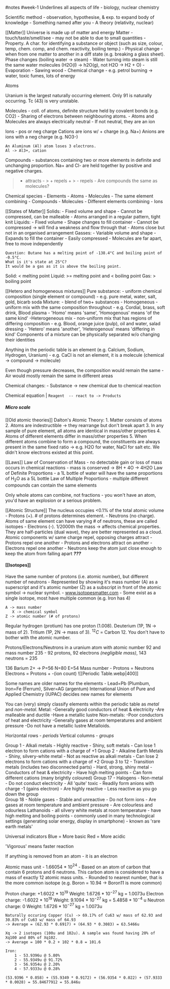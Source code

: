 #notes #week-1
Underlines all aspects of life - biology, nuclear chemistry

Scientific method - observation, hypothesise, & exp. to expand body of knowledge
	- Something named after you
	- A theory (relativity, nuclear)

[[Matter]]
Universe is made up of matter and energy
Matter - touch/taste/smell/see - may not be able to due to small quantities
	- Property. A char. for identifying a substance or object (such as size, colour, temp, chem. comp, and chem. reactivity, boiling temp.)
	- Physical change - when from one matter to another in a diff state (e.g. breaking a glass sheet). Phase changes (boiling water -> steam)
		- Water turning into steam is still the same water molecules (H2O(l) -> h2O(g), not H2O -> H2 + O)
		- Evaporation
		- Sawing wood
	- Chemical change - e.g. petrol burning -> water, toxic fumes, lots of energy

Atoms 

Uranium is the largest naturally occurring element. Only 91 is naturally occurring.
Tc (43) is very unstable. 

Molecules - coll. of atoms, definite structure held by covalent bonds (e.g. CO2)
	- Sharing of electrons between neighbouring atoms.
	- Atoms and Molecules are always electrically neutral
		- If not neutral, they are an ion

Ions - pos or neg charge
	Cations are ions w/ + charge (e.g. Na+)
	Anions are ions with a neg charge (e.g. NO3-)
```
An Aluminum (Al) atom loses 3 electrons.
Al -> Al3+, cation
```

Compounds - substances containing two or more elements in definite and unchanging proportion.
Na+ and Cl- are held together by positive and negative charges.

 > + attracts -
	> + repels +
	> - repels -
Are compounds the same as molecules?

Chemical species
	- Elements
		- Atoms
		- Molecules
			- The same element combining 
	- Compounds
		- Molecules
			- Different elements combining
		- Ions

[[States of Matter]]
Solids:
	- Fixed volume and shape
	- Cannot be compressed, can be malleable
	- Atoms arranged in a regular pattern, tight knit
Liquids:
	- Fixed volume
	- Shape changes to fill container
	- Cannot be compressed -> will find a weakness and flow through that
	- Atoms close but not in an organised arrangement
Gasses:
	- Variable volume and shape
	- Expands to fill the container
	- Easily compressed
	- Molecules are far apart, free to move independently

```
Question: Butane has a melting point of -138.4°C and boiling point of -0.5°C.
What is it's state at 25°C?
It would be a gas as it is above the boiling point.
```

Solid:   < melting point
Liquid:  >= melting point and < boiling point
Gas:     > boiling point

[[Hetero and homogeneous mixtures]]
Pure substance:
	- uniform chemical composition (single element or compound)
		- e.g. pure metal, water, salt, gold, bicarb soda
Mixture:
	- blend of two+ substances
		- Homogeneous - uniform mix with the same composition throughout
			- e.g. Cordial, brass, soft drink, Blood plasma
			- 'Homo' means 'same', 'Homogenous' means 'of the same kind'
		-Heterogeneous mix - non-uniform mix that has regions of differing composition
			- e.g. Blood, orange juice (pulp), oil and water, salad dressing
			- 'Hetero' means 'another', 'Heterogenous' means 'differing in kind'
	Components of a mixture can be physically separated w/o changing their identities

Anything in the periodic table is an element (e.g. Calcium, Sodium, Hydrogen, Uranium)
	- e.g. CaCl is not an element, it is a molecule (chemical -> compound -> molecule)

Even though pressure decreases, the composition would remain the same
	- Air would mostly remain the same in different areas

Chemical changes:
	- Substance -> new chemical due to chemical reaction

Chemical equation | `Reagent  -- react to -> Products`


##### Micro scale
[[Old atomic theories]]
Dalton's Atomic Theory:
	1. Matter consists of atoms
	2. Atoms are indestructible -> they rearrange but don't break apart
	3. In any sample of pure element, all atoms are identical in mass/other properties
	4. Atoms of different elements differ in mass/other properties
	5. When different atoms combine to form a compound, the constituents are always present in the same fixed ratio -> e.g. H2O for water, NaCl for salt etc.
	We didn't know electrons existed at this point.

[[Laws]]
Law of Conservation of Mass - no detectable gain or loss of mass occurs in chemical reactions - mass is conserved
	-> 8H + 4O -> 4H2O
Law of Definite Proportions - a 1L bottle of water will have the same proportions of H${_2}$O as a 5L bottle
Law of Multiple Proportions - multiple different compounds can contain the same elements

Only whole atoms can combine, not fractions - you won't have an atom, you'd have an explosion or a serious problem.


[[Atomic Structure]]
The nucleus occupies <0.1% of the total atomic volume
	- Protons (+). # of protons determines element.
	- Neutrons (no charge). Atoms of same element can have varying # of neutrons, these are called isotopes
	- Electrons (-). 1/2000th the mass -> affects chemical properties. They are half-particles (dual wave), they are better represented as a cloud.
Atomic components w/ same charge repel, opposing charges attract
	- Protons repel one another
	- Protons and electrons attract on another
	- Electrons repel one another
	- Neutrons keep the atom just close enough to keep the atom from falling apart  ***???***

#### [[Isotopes]]
Have the same number of protons (i.e. atomic number), but different number of neutrons
	- Represented by showing it's mass number (A) as a superscript and it's atomic number (Z) as a subscript in front of the atomic symbol -> nuclear symbol.
	- www.isotopesmatter.com
	- Some exist as a single isotope, most have multiple common (e.g. Iron has 4)
```
A -> mass number
   X -> chemical symbol
Z -> atomic number (# of protons)
```
Regular hydrogen (protium) has one proton (1.008). Deuterium (1P, 1N -> mass of 2). Tritium (1P, 2N -> mass of 3). ${^1{^2}C}$ = Carbon 12. You don't have to bother with the atomic number.

Protons/Electrons/Neutrons in a uranium atom with atomic number 92 and mass number 235
	- 92 protons, 92 electrons *(negligible mass)*, 143 neutrons = 235


136 Barium 2+ -> P=56  N=80  E=54
Mass number - Protons = Neutrons
Electrons = Protons + -(ion count)
![[Periodic Table.webp|400]]

Some names are older names for the elements - Lead=Pb (Plumbum, Iron=Fe (Ferrum), Silver=AG (argentum)
International Union of Pure and Applied Chemistry (IUPAC) decides new names for elements

You can (very) simply classify elements within the periodic table as *metal* and *non-metal*.
	Metal:
		-Generally good conductors of heat & electricity
		-Are malleable and ductile
		-Have a metallic lustre
	Non-metals:
		-Poor conductors of heat and electricity
		-Generally gases at room temperatures and ambient pressure
		-Do not have a metallic lustre
	Metalloids.


Horizontal rows - *periods*
Vertical columns - *groups*

Group 1 - Alkali metals
	- Highly reactive
	- Shiny, soft metals
	- Can lose 1 electron to form cations with a charge of +1
Group 2 - Alkaline Earth Metals
	- Shiny, silvery-white metal
	- Not as reactive as alkali metals
	- Can lose 2 electrons to form cations with a charge of +2
Group 3 to 12 - Transition metals (includes two disconnected parts)
	- Hard, strong, shiny metal
	- Conductors of heat & electricity
	- Have high melting points
	- Can form different cations (many brightly coloured)
Group 17 - Halogens
	- Non-metal
	- Do not conduct electricity
	- All 'quite' toxic
	- Readily form anions with charge -1 (gains electron)
	- Are highly reactive
	- Less reactive as you go down the group	
Group 18 - Noble gases
	- Stable and unreactive
	- Do not form ions
	- Are gases at room temperature and ambient pressure
	- Are colourless and odourless
Lathanoids
	- all silvery white metals at room temperature
	- have high melting and boiling points
	- commonly used in many technological settings (generating solar energy, display in smartphone)
	- known as 'rare earth metals'

Universal indicators
	Blue = More basic
	Red = More acidic

'Vigorous' means faster reaction

If anything is removed from an atom - it is an electron

Atomic mass unit - 1.66054 \* 10${^2}{^4}$
	- Based on an atom of carbon that contain 6 protons and 6 neutrons. This carbon atom is considered to have a mass of exactly 12 atomic mass units.
	- Rounded to nearest number, that is the more common isotope (e.g. Boron = 10.94 -> Boron11 is more common)

Proton charge: +1.6022 \* 10${^1}{^9}$
	Weight: 1.6726 \* 10${^-}{^2}{^7}$ kg
		= 1.0073u
Electron charge: -1.6022 \* 10${^1}{^9}$
	Weight: 9.1094 \* 10${^-}{^2}{^7}$ kg
		=  5.4858 \* 10${^-}{^4}$ u
Neutron charge: 0
	Weight: 1.6726 \* 10${^-}{^2}{^7}$ kg
		= 1.0073u

```
Naturally occuring Copper (Cu) -> 69.17% of Cu63 w/ mass of 62.93 and 30.83% of Cu63 w/ mass of 64.93
-> Average = (62.93 * 0.6917) + (64.93 * 0.3083) = 63.5466u

Xq -> 2 isotopes (100u and 102u). A sample was found having 20% of Xq100 and 80% of Xq102.
-> Average = 100 * 0.2 + 102 * 0.8 = 101.6

Iron:
	1 - 53.9396u @ 5.80%
	2 - 55.9349u @ 91.72%
	3 - 56.9354u @ 2.20%
	4 - 57.9333u @ 0.28%

(53.9396 * 0.058) + (55.9349 * 0.9172) + (56.9354 * 0.022) + (57.9333 * 0.0028) = 55.84677912 = 55.846u
```
